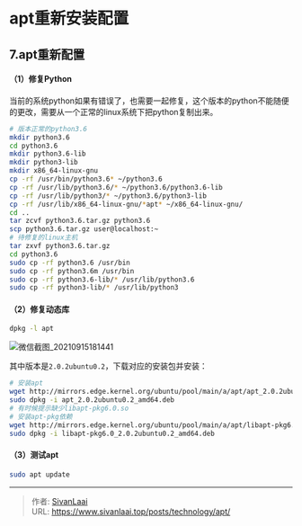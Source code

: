 # apt重新安装配置

## 7.apt重新配置
#### （1）修复Python
当前的系统python如果有错误了，也需要一起修复，这个版本的python不能随便的更改，需要从一个正常的linux系统下把python复制出来。
```bash
# 版本正常的python3.6
mkdir python3.6
cd python3.6
mkdir python3.6-lib
mkdir python3-lib
mkdir x86_64-linux-gnu
cp -rf /usr/bin/python3.6* ~/python3.6
cp -rf /usr/lib/python3.6/* ~/python3.6/python3.6-lib
cp -rf /usr/lib/python3/* ~/python3.6/python3-lib
cp -rf /usr/lib/x86_64-linux-gnu/*apt* ~/x86_64-linux-gnu/
cd ..
tar zcvf python3.6.tar.gz python3.6
scp python3.6.tar.gz user@localhost:~
# 待修复的linux主机
tar zxvf python3.6.tar.gz
cd python3.6
sudo cp -rf python3.6 /usr/bin
sudo cp -rf python3.6m /usr/bin
sudo cp -rf python3.6-lib/* /usr/lib/python3.6
sudo cp -rf python3-lib/* /usr/lib/python3
```
#### （2）修复动态库
```bash
dpkg -l apt
```
![微信截图_20210915181441](https://cdn.jsdelivr.net/gh/SivanLaai/image-store-rep@master/wiki/微信截图_20210915181441.jaogs5xn7dk.png)

其中版本是```2.0.2ubuntu0.2```，下载对应的安装包并安装：

```bash
# 安装apt
wget http://mirrors.edge.kernel.org/ubuntu/pool/main/a/apt/apt_2.0.2ubuntu0.2_amd64.deb
sudo dpkg -i apt_2.0.2ubuntu0.2_amd64.deb
# 有时候提示缺少libapt-pkg6.0.so
# 安装apt-pkg依赖
wget http://mirrors.edge.kernel.org/ubuntu/pool/main/a/apt/libapt-pkg6.0_2.0.2ubuntu0.2_amd64.deb
sudo dpkg -i libapt-pkg6.0_2.0.2ubuntu0.2_amd64.deb
```

#### （3）测试apt
```bash
sudo apt update
```


---

> 作者: [SivanLaai](https://www.sivanlaai.top)  
> URL: https://www.sivanlaai.top/posts/technology/apt/  

